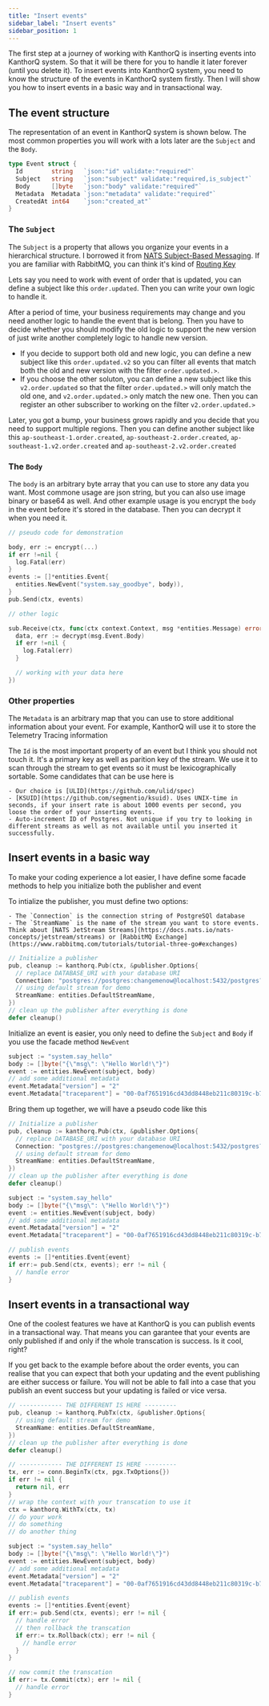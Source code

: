 ```yaml
---
title: "Insert events"
sidebar_label: "Insert events"
sidebar_position: 1
---
```


The first step at a journey of working with KanthorQ is inserting events into KanthorQ system. So that it will be there for you to handle it later forever (until you delete it). To insert events into KanthorQ system, you need to know the structure of the events in KanthorQ system firstly. Then I will show you how to insert events in a basic way and in transactional way.

## The event structure

The representation of an event in KanthorQ system is shown below. The most common properties you will work with a lots later are the `Subject` and the `Body`.

```go
type Event struct {
  Id        string   `json:"id" validate:"required"`
  Subject   string   `json:"subject" validate:"required,is_subject"`
  Body      []byte   `json:"body" validate:"required"`
  Metadata  Metadata `json:"metadata" validate:"required"`
  CreatedAt int64    `json:"created_at"`
}
```

### The `Subject`

The `Subject` is a property that allows you organize your events in a hierarchical structure. I borrowed it from [NATS Subject-Based Messaging](https://docs.nats.io/nats-concepts/subjects). If you are familiar with RabbitMQ, you can think it's kind of [Routing Key](https://www.rabbitmq.com/tutorials/tutorial-five-go#topic-exchange)

Lets say you need to work with event of order that is updated, you can define a subject like this `order.updated`. Then you can write your own logic to handle it.

After a period of time, your business requirements may change and you need another logic to handle the event that is belong. Then you have to decide whether you should modify the old logic to support the new version of just write another completely logic to handle new version.

- If you decide to support both old and new logic, you can define a new subject like this `order.updated.v2` so you can filter all events that match both the old and new version with the filter `order.updated.>`.
- If you choose the other soluton, you can define a new subject like this `v2.order.updated` so that the filter `order.updated.>` will only match the old one, and `v2.order.updated.>` only match the new one. Then you can register an other subscriber to working on the filter `v2.order.updated.>`

Later, you got a bump, your business grows rapidly and you decide that you need to support multiple regions. Then you can define another subject like this `ap-southeast-1.order.created`, `ap-southeast-2.order.created`, `ap-southeast-1.v2.order.created` and `ap-southeast-2.v2.order.created`

### The `Body`

The `body` is an arbitrary byte array that you can use to store any data you want. Most commone usage are json string, but you can also use image binary or base64 as well. And other example usage is you encrypt the `body` in the event before it's stored in the database. Then you can decrypt it when you need it.

```go
// pseudo code for demonstration

body, err := encrypt(...)
if err !=nil {
  log.Fatal(err)
}
events := []*entities.Event{
  entities.NewEvent("system.say_goodbye", body)),
}
pub.Send(ctx, events)

// other logic

sub.Receive(ctx, func(ctx context.Context, msg *entities.Message) error {
  data, err := decrypt(msg.Event.Body)
  if err !=nil {
    log.Fatal(err)
  }

  // working with your data here
})
```

### Other properties

The `Metadata` is an arbitrary map that you can use to store additional information about your event. For example, KanthorQ will use it to store the Telemetry Tracing information

The `Id` is the most important property of an event but I think you should not touch it. It's a primary key as well as parition key of the stream. We use it to scan through the stream to get events so it must be lexicographically sortable. Some candidates that can be use here is

    - Our choice is [ULID](https://github.com/ulid/spec)
    - [KSUID](https://github.com/segmentio/ksuid). Uses UNIX-time in seconds, if your insert rate is about 1000 events per second, you loose the order of your inserting events.
    - Auto-increment ID of Postgres. Not unique if you try to looking in different streams as well as not available until you inserted it successfully.

## Insert events in a basic way

To make your coding experience a lot easier, I have define some facade methods to help you initialize both the publisher and event

To intialize the publisher, you must define two options:

    - The `Connection` is the connection string of PostgreSQl database
    - The `StreamName` is the name of the stream you want to store events. Think about [NATS JetStream Streams](https://docs.nats.io/nats-concepts/jetstream/streams) or [RabbitMQ Exchange](https://www.rabbitmq.com/tutorials/tutorial-three-go#exchanges)

```go
// Initialize a publisher
pub, cleanup := kanthorq.Pub(ctx, &publisher.Options{
  // replace DATABASE_URI with your database URI
  Connection: "postgres://postgres:changemenow@localhost:5432/postgres?sslmode=disable",
  // using default stream for demo
  StreamName: entities.DefaultStreamName,
})
// clean up the publisher after everything is done
defer cleanup()
```

Initialize an event is easier, you only need to define the `Subject` and `Body` if you use the facade method `NewEvent`

```go
subject := "system.say_hello"
body := []byte("{\"msg\": \"Hello World!\"}")
event := entities.NewEvent(subject, body)
// add some additional metadata
event.Metadata["version"] = "2"
event.Metadata["traceparent"] = "00-0af7651916cd43dd8448eb211c80319c-b7ad6b7169203331-01"
```

Bring them up together, we will have a pseudo code like this

```go
// Initialize a publisher
pub, cleanup := kanthorq.Pub(ctx, &publisher.Options{
  // replace DATABASE_URI with your database URI
  Connection: "postgres://postgres:changemenow@localhost:5432/postgres?sslmode=disable",
  // using default stream for demo
  StreamName: entities.DefaultStreamName,
})
// clean up the publisher after everything is done
defer cleanup()

subject := "system.say_hello"
body := []byte("{\"msg\": \"Hello World!\"}")
event := entities.NewEvent(subject, body)
// add some additional metadata
event.Metadata["version"] = "2"
event.Metadata["traceparent"] = "00-0af7651916cd43dd8448eb211c80319c-b7ad6b7169203331-01"

// publish events
events := []*entities.Event{event}
if err:= pub.Send(ctx, events); err != nil {
  // handle error
}
```

## Insert events in a transactional way

One of the coolest features we have at KanthorQ is you can publish events in a transactional way. That means you can garantee that your events are only published if and only if the whole transcation is success. Is it cool, right?

If you get back to the example before about the order events, you can realise that you can expect that both your updating and the event publishing are either success or failure. You will not be able to fall into a case that you publish an event success but your updating is failed or vice versa.

```go
// ------------ THE DIFFERENT IS HERE ---------
pub, cleanup := kanthorq.PubTx(ctx, &publisher.Options{
  // using default stream for demo
  StreamName: entities.DefaultStreamName,
})
// clean up the publisher after everything is done
defer cleanup()

// ------------ THE DIFFERENT IS HERE ---------
tx, err := conn.BeginTx(ctx, pgx.TxOptions{})
if err != nil {
  return nil, err
}
// wrap the context with your transcation to use it
ctx = kanthorq.WithTx(ctx, tx)
// do your work
// do something
// do another thing

subject := "system.say_hello"
body := []byte("{\"msg\": \"Hello World!\"}")
event := entities.NewEvent(subject, body)
// add some additional metadata
event.Metadata["version"] = "2"
event.Metadata["traceparent"] = "00-0af7651916cd43dd8448eb211c80319c-b7ad6b7169203331-01"

// publish events
events := []*entities.Event{event}
if err:= pub.Send(ctx, events); err != nil {
  // handle error
  // then rollback the transcation
  if err:= tx.Rollback(ctx); err != nil {
    // handle error
  }
}

// now commit the transcation
if err:= tx.Commit(ctx); err != nil {
  // handle error
}
```
